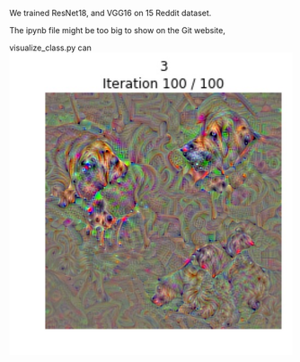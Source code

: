 We trained ResNet18, and VGG16 on 15 Reddit dataset.

The ipynb file might be too big to show on the Git website, 

visualize_class.py can 
![Result](pics/WechatIMG90.jpeg)
